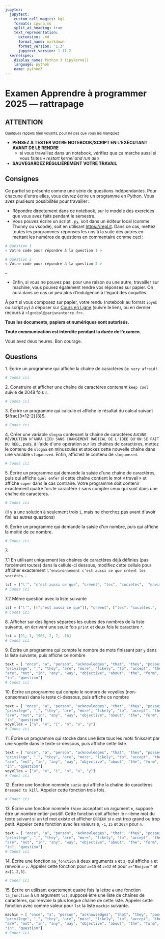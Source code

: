 ```yaml
---
jupyter:
  jupytext:
    custom_cell_magics: kql
    formats: ipynb,md
    split_at_heading: true
    text_representation:
      extension: .md
      format_name: markdown
      format_version: '1.3'
      jupytext_version: 1.11.2
  kernelspec:
    display_name: Python 3 (ipykernel)
    language: python
    name: python3
---
```


<!-- LTeX: language=fr -->
Examen Apprendre à programmer 2025 — rattrapage
===============================================

## ATTENTION

<small>Quelques rappels bien voyants, pour ne pas que vous les manquiez</small>

- **PENSEZ À TESTER VOTRE NOTEBOOK/SCRIPT EN L'EXÉCUTANT AVANT DE LE RENDRE**
  - si vous travaillez dans un notebook, vérifiez que ça marche aussi si vous faites « *restart
    kernel and run all* »
- **SAUVEGARDEZ RÉGULIÈREMENT VOTRE TRAVAIL**

## Consignes

Ce partiel se présente comme une série de questions indépendantes. Pour chacune d'entre elles, vous
devrez écrire un programme en Python. Vous avez plusieurs possibilités pour travailler :

<!-- #region -->
- Répondre directement dans ce notebook, sur le modèle des exercices que vous avez faits pendant le
  semestre.
- Vous pouvez écrire un script `.py`, soit dans un éditeur local (comme Thonny ou vscode), soit en utilisant
  <https://repl.it>. Dans ce cas, mettez toutes les programmes-réponses les uns à la suite des
  autres en mettant les numéros de questions en commentaire comme ceci :

```python
# Question 1
< Votre code pour répondre à la question 1 >

# Question 2
< Votre code pour répondre à la question 2 >

…
```
<!-- #endregion -->

- Enfin, si vous ne pouvez pas, pour une raison ou une autre, travailler sur machine, vous pouvez
  également rendre vos réponses sur papier. On aura dans ce cas un peu plus d'indulgence à l'égard
  des coquilles.

À part si vous composez sur papier, votre rendu (notebook au format `ipynb` ou script `py`) à
déposer sur [Cours en Ligne](https://coursenligne.parisnanterre.fr/course) (suivre le lien), ou en
dernier recours à `<lgrobol@parisnanterre.fr>`.

**Tous les documents, papiers et numériques sont autorisés.**

**Toute communication est interdite pendant la durée de l'examen.**

Vous avez deux heures. Bon courage.

## Questions

1\. Écrire un programme qui affiche la chaîne de caractères `Be very afraid!`.

```python
# Codez ici
```

2\. Construire et afficher une chaîne de caractères contenant `keep cool` suivie de $2048$ fois `☃️`.

```python
# Codez ici
```

3\. Écrire un programme qui calcule et affiche le résultat du calcul suivant $\frac{3*12-2}{3}$.

```python
# Codez ici
```

4\. Créer une variable `slogna` contenant la chaîne de caractères `AUCUNE RÉVOLUTION N’AURA LIEU
SANS CHANGEMENT RADICAL DE L'IDÉE QU'ON SE FAIT DU RÉEL`, puis, à l'aide d'une opération sur les
chaînes de caractères, mettez le contenu de `slogna` en minuscules et stockez cette nouvelle chaîne
dans une variable `sloganezed`. Enfin, affichez le contenu de `sloganezed`.

```python
# Codez ici
```

5\. Écrire un programme qui demande la saisie d'une chaîne de caractères, puis qui affiche `quel
enfer` si cette chaîne contient le mot « travail » et affiche `super` dans le cas contraire. Votre
programme doit contenir exactement quatre fois le caractère `i` sans compter ceux qui sont dans une
chaîne de caractères.
·
```python
# Codez ici
```

(il y a une solution à seulement trois `i`, mais ne cherchez pas avant d'avoir fini les autres
questions)

6\. Écrire un programme qui demande la saisie d'un nombre, puis qui affiche la moitié de ce nombre.

```python
# Codez ici
```

7\.

7.1 En utilisant uniquement les chaînes de caractères déjà définies (pas forcément toutes) dans la
cellule-ci dessous, modifiez cette cellule pour afficher exactement `l’environnement c’est aussi ce que créent
les sociétés.`.

```python
lst = ["l'", "c'est aussi ce que", "créent", "les", "sociétés",  "environnement", " ", "."]
# Codez ici
```

7.2 Même question avec la liste suivante

```python
lst = ["l'", [["c'est aussi ce que"]], "créent", ["les", "sociétés.",  "environnement"], " "]
# Codez ici
```

8\. Afficher sur des lignes séparées les cubes des nombres de la liste suivante, en écrivant une
seule fois `print` et deux fois le caractère `*`.

```python
lst = [21, 1, 1901, 2, 7, -16]
# Codez ici
```

9\. Écrire un programme qui compte le nombre de mots finissant par `y` dans la
liste suivante, puis affiche ce nombre

```python
text = [ "once", "a", "person", "acknowledges", "that", "they", "possess", "some", "form", "of", 
"privilege", ",", "they", "are", "more", "likely", "to", "accept", "the", "reality", "that", "they", 
"are", "not", "in", "any", "way", "objective", "about", "the", "form", "of", "marginalization", 
"in", "question"]
# Codez ici
```

10\. Écrire un programme qui compte le nombre de voyelles (non-consonnes) dans le texte ci-dessous,
puis affiche ce nombre

```python
text = [ "once", "a", "person", "acknowledges", "that", "they", "possess", "some", "form", "of", 
"privilege", ",", "they", "are", "more", "likely", "to", "accept", "the", "reality", "that", "they", 
"are", "not", "in", "any", "way", "objective", "about", "the", "form", "of", "marginalization", 
"in", "question"]
voyelles = ["a", "e", "i", "o", "u", "y"]
# Codez ici
```

11\. Écrire un programme qui stocke dans une liste tous les mots finissant par une voyelle dans le
texte ci-dessous, puis affiche cette liste.

```python
text = [ "once", "a", "person", "acknowledges", "that", "they", "possess", "some", "form", "of", 
"privilege", ",", "they", "are", "more", "likely", "to", "accept", "the", "reality", "that", "they", 
"are", "not", "in", "any", "way", "objective", "about", "the", "form", "of", "marginalization", 
"in", "question"]
voyelles = ["a", "e", "i", "o", "u", "y"]
# Codez ici
```

12\. Écrire une fonction nommée `suzie` qui affiche la chaîne de caractères `Dressed to kill`. Appeler cette
fonction trois fois.

```python
# Coder ici
```

13\. Écrire une fonction nommée `thine` acceptant un argument `n`, supposé être un nombre entier
positif. Cette fonction doit afficher le `n`-ième mot du texte suivant si un tel mot existe et
afficher `ERREUR` si `n` est trop grand ou trop petit. Appeler cette fonction avec les valeurs `0`,
`-1`, `15` et `2024` pour `n`.

```python
text = [ "once", "a", "person", "acknowledges", "that", "they", "possess", "some", "form", "of", 
"privilege", ",", "they", "are", "more", "likely", "to", "accept", "the", "reality", "that", "they", 
"are", "not", "in", "any", "way", "objective", "about", "the", "form", "of", "marginalization", 
"in", "question"]
# Codez ici
```

14\. Écrire une fonction `ma_fonction` à deux arguments `a` et `z`, qui affiche `a` et renvoie
`a-z`. Appeler cette fonction pour `a=15` et `z=12` et pour `a="Bonjour"` et `z=[1,2,3]`.

```python
# Coder ici
```

15\. Écrire en utilisant exactement quatre fois la lettre `e` une fonction `ta_fonction` à un
argument `lst`, supposé être une liste de chaînes de caractères, qui renvoie la plus longue chaîne
de cette liste. Appeler cette fonction avec comme valeur pour `lst` la liste `machin` suivante.

```python
machin = [ "once", "a", "person", "acknowledges", "that", "they", "possess", "some", "form", "of", 
"privilege", ",", "they", "are", "more", "likely", "to", "accept", "the", "reality", "that", "they", 
"are", "not", "in", "any", "way", "objective", "about", "the", "form", "of", "marginalization", 
"in", "question"]
# Coder ici
```
